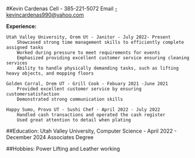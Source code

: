 #Kevin Cardenas
Cell - 385-221-5072 Email -kevincardenas990@yahoo.com

**Experience:**

    Utah Valley University, Orem Ut - Janitor - July 2022- Present
        Showcased strong time management skills to efficiently complete assigned tasks
        Worked during pressure to meet requirements for events
        Emphasized providing excellent customer service ensuring cleaning services
        Ability to handle physically demanding tasks, such as lifting heavy objects, and mopping floors

    Golden Corral, Orem UT - Grill Cook - Febuary 2021 -June 2021
        Provided excellent customer service by ensuring customersatisfaction
        Demonstrated strong communication skills

    Happy Sumo, Provo UT - Sushi Chef - April 2022 - July 2022
        Handled cash transactions and operated the cash register
        Used great attention to detail when plating
##Education:
    Utah Valley University, Computer Science - April 2022 - December 2024 Associates Degree

##Hobbies:
    Power Lifting and Leather working
